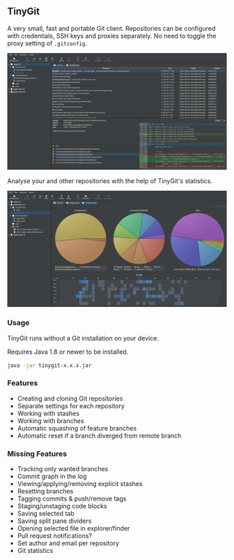 ## TinyGit
A very small, fast and portable Git client.
Repositories can be configured with credentials, SSH keys and proxies separately.
No need to toggle the proxy setting of `.gitconfig`.

![TinyGit](image/image1.png)

Analyse your and other repositories with the help of TinyGit's statistics.

![Stats](image/image2.png)

### Usage

TinyGit runs without a Git installation on your device.

Requires Java 1.8 or newer to be installed.

```bash
java -jar tinygit-x.x.x.jar
```

### Features

 - Creating and cloning Git repositories
 - Separate settings for each repository
 - Working with stashes
 - Working with branches
 - Automatic squashing of feature branches
 - Automatic reset if a branch diverged from remote branch

### Missing Features

 - Tracking only wanted branches
 - Commit graph in the log
 - Viewing/applying/removing explicit stashes
 - Resetting branches
 - Tagging commits & push/remove tags
 - Staging/unstaging code blocks
 - Saving selected tab
 - Saving split pane dividers
 - Opening selected file in explorer/finder
 - Pull request notifications?
 - Set author and email per repository
 - Git statistics
